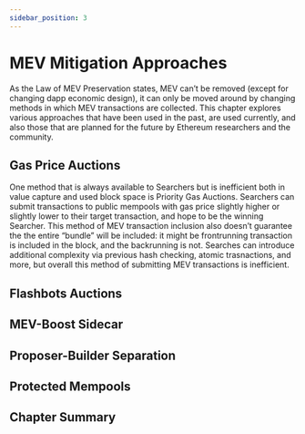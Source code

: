 ```yaml
---
sidebar_position: 3
---
```


# MEV Mitigation Approaches

As the Law of MEV Preservation states, MEV can’t be removed (except for changing dapp economic design), it can only be moved around by changing methods in which MEV transactions are collected. This chapter explores various approaches that have been used in the past, are used currently, and also those that are planned for the future by Ethereum researchers and the community.

## Gas Price Auctions

One method that is always available to Searchers but is inefficient both in value capture and used block space is Priority Gas Auctions. Searchers can submit transactions to public mempools with gas price slightly higher or slightly lower to their target transaction, and hope to be the winning Searcher.
This method of MEV transaction inclusion also doesn’t guarantee the the entire “bundle” will be included: it might be frontrunning transaction is included in the block, and the backrunning is not. Searches can introduce additional complexity via previous hash checking, atomic trasnactions, and more, but overall this method of submitting MEV transactions is inefficient.

## Flashbots Auctions

## MEV-Boost Sidecar

## Proposer-Builder Separation

## Protected Mempools

## Chapter Summary